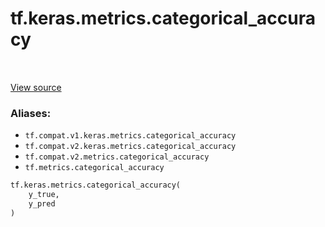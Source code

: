 <div itemscope itemtype="http://developers.google.com/ReferenceObject">
<meta itemprop="name" content="tf.keras.metrics.categorical_accuracy" />
<meta itemprop="path" content="Stable" />
</div>

# tf.keras.metrics.categorical_accuracy

<!-- Insert buttons -->

<table class="tfo-notebook-buttons tfo-api" align="left">
</table>

<a target="_blank" href="/code/stable/tensorflow/python/keras/metrics.py">View source</a>



<!-- Start diff -->


### Aliases:

* `tf.compat.v1.keras.metrics.categorical_accuracy`
* `tf.compat.v2.keras.metrics.categorical_accuracy`
* `tf.compat.v2.metrics.categorical_accuracy`
* `tf.metrics.categorical_accuracy`


``` python
tf.keras.metrics.categorical_accuracy(
    y_true,
    y_pred
)
```



<!-- Placeholder for "Used in" -->
